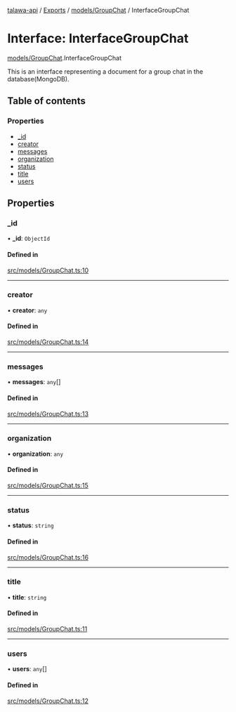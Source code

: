 [talawa-api](../README.md) / [Exports](../modules.md) / [models/GroupChat](../modules/models_GroupChat.md) / InterfaceGroupChat

# Interface: InterfaceGroupChat

[models/GroupChat](../modules/models_GroupChat.md).InterfaceGroupChat

This is an interface representing a document for a group chat in the database(MongoDB).

## Table of contents

### Properties

- [\_id](models_GroupChat.InterfaceGroupChat.md#_id)
- [creator](models_GroupChat.InterfaceGroupChat.md#creator)
- [messages](models_GroupChat.InterfaceGroupChat.md#messages)
- [organization](models_GroupChat.InterfaceGroupChat.md#organization)
- [status](models_GroupChat.InterfaceGroupChat.md#status)
- [title](models_GroupChat.InterfaceGroupChat.md#title)
- [users](models_GroupChat.InterfaceGroupChat.md#users)

## Properties

### \_id

• **\_id**: `ObjectId`

#### Defined in

[src/models/GroupChat.ts:10](https://github.com/Veer0x1/talawa-api/blob/4ede423/src/models/GroupChat.ts#L10)

___

### creator

• **creator**: `any`

#### Defined in

[src/models/GroupChat.ts:14](https://github.com/Veer0x1/talawa-api/blob/4ede423/src/models/GroupChat.ts#L14)

___

### messages

• **messages**: `any`[]

#### Defined in

[src/models/GroupChat.ts:13](https://github.com/Veer0x1/talawa-api/blob/4ede423/src/models/GroupChat.ts#L13)

___

### organization

• **organization**: `any`

#### Defined in

[src/models/GroupChat.ts:15](https://github.com/Veer0x1/talawa-api/blob/4ede423/src/models/GroupChat.ts#L15)

___

### status

• **status**: `string`

#### Defined in

[src/models/GroupChat.ts:16](https://github.com/Veer0x1/talawa-api/blob/4ede423/src/models/GroupChat.ts#L16)

___

### title

• **title**: `string`

#### Defined in

[src/models/GroupChat.ts:11](https://github.com/Veer0x1/talawa-api/blob/4ede423/src/models/GroupChat.ts#L11)

___

### users

• **users**: `any`[]

#### Defined in

[src/models/GroupChat.ts:12](https://github.com/Veer0x1/talawa-api/blob/4ede423/src/models/GroupChat.ts#L12)
